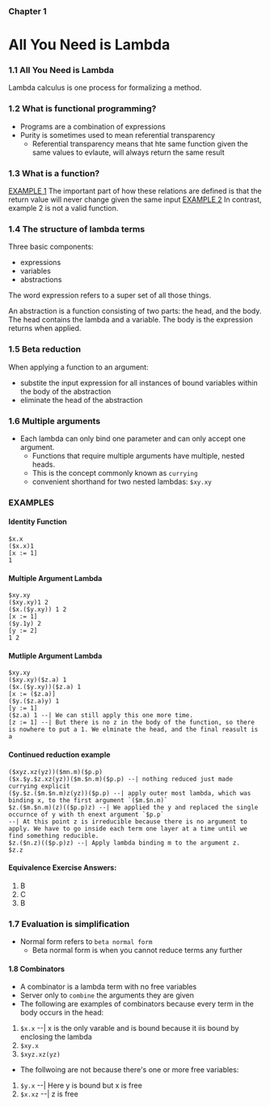 ### Chapter 1
# All You Need is Lambda
### 1.1 All You Need is Lambda
Lambda calculus is one process for formalizing a method.
### 1.2 What is functional programming?
- Programs are a combination of expressions
- Purity is sometimes used to mean referential transparency
  - Referential transparency means that hte same function given the same values to evlaute, will always return the same result
### 1.3 What is a function?
[EXAMPLE 1](https://github.com/lollar/haskell-book/examples/example1)
The important part of how these relations are defined is that the return value will never change given the same input
[EXAMPLE 2](https://github.com/lollar/haskell-book/examples/example2)
In contrast, example 2 is not a valid function.
### 1.4 The structure of lambda terms
Three basic components:
- expressions
- variables
- abstractions

The word expression refers to a super set of all those things.

An abstraction is a function consisting of two parts: the head, and the body.
The head contains the lambda and a variable. The body is the expression returns when applied.

### 1.5 Beta reduction
When applying a function to an argument:
  - substite the input expression for all instances of bound variables within the body of the abstraction
  - eliminate the head of the abstraction

### 1.6 Multiple arguments
- Each lambda can only bind one parameter and can only accept one argument.
  - Functions that require multiple arguments have multiple, nested heads.
  - This is the concept commonly known as `currying`
  - convenient shorthand for two nested lambdas: `$xy.xy`

### EXAMPLES
#### Identity Function
```
$x.x
($x.x)1
[x := 1]
1
```
#### Multiple Argument Lambda
```
$xy.xy
($xy.xy)1 2
($x.($y.xy)) 1 2
[x := 1]
($y.1y) 2
[y := 2]
1 2
```
#### Mutliple Argument Lambda
```
$xy.xy
($xy.xy)($z.a) 1
($x.($y.xy))($z.a) 1
[x := ($z.a)]
($y.($z.a)y) 1
[y := 1]
($z.a) 1 --| We can still apply this one more time.
[z := 1] --| But there is no z in the body of the function, so there is nowhere to put a 1. We elminate the head, and the final reasult is
a
```
#### Continued reduction example
```
($xyz.xz(yz))($mn.m)($p.p)
($x.$y.$z.xz(yz))($m.$n.m)($p.p) --| nothing reduced just made currying explicit
($y.$z.($m.$n.m)z(yz))($p.p) --| apply outer most lambda, which was binding x, to the first argument `($m.$n.m)`
$z.($m.$n.m)(z)(($p.p)z) --| We applied the y and replaced the single occurnce of y with th enext argument `$p.p`
--| At this point z is irreducible because there is no argument to apply. We have to go inside each term one layer at a time until we find something reducible.
$z.($n.z)(($p.p)z) --| Apply lambda binding m to the argument z. 
$z.z
```
#### Equivalence Exercise Answers:
1. B
2. C
3. B

### 1.7 Evaluation is simplification
- Normal form refers to `beta normal form`
  -  Beta normal form is when you cannot reduce terms any further

#### 1.8 Combinators
- A combinator is a lambda term with no free variables
- Server only to `combine` the arguments they are given
- The following are examples of combinators because every term in the body occurs in the head:
1. `$x.x` --| x is the only varable and is bound because it iis bound by enclosing the lambda
2. `$xy.x`
3. `$xyz.xz(yz)`
- The follwoing are not because there's one or more free variables:
1. `$y.x` --| Here y is bound but x is free
2. `$x.xz` --| z is free

